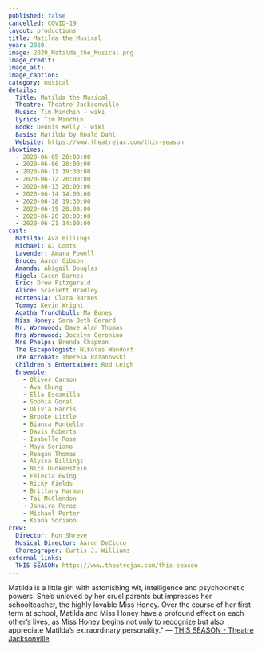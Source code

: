 ```yaml
---
published: false
cancelled: COVID-19
layout: productions
title: Matilda the Musical
year: 2020
image: 2020_Matilda_the_Musical.png
image_credit: 
image_alt:
image_caption:
category: musical
details:
  Title: Matilda the Musical
  Theatre: Theatre Jacksonville
  Music: Tim Minchin - wiki
  Lyrics: Tim Minchin
  Book: Dennis Kelly - wiki
  Basis: Matilda by Roald Dahl
  Website: https://www.theatrejax.com/this-season
showtimes: 
  - 2020-06-05 20:00:00
  - 2020-06-06 20:00:00
  - 2020-06-11 19:30:00
  - 2020-06-12 20:00:00
  - 2020-06-13 20:00:00
  - 2020-06-14 14:00:00
  - 2020-06-18 19:30:00
  - 2020-06-19 20:00:00
  - 2020-06-20 20:00:00
  - 2020-06-21 14:00:00
cast:
  Matilda: Ava Billings
  Michael: AJ Coots
  Lavender: Amara Powell
  Bruce: Aaron Gibson
  Amanda: Abigail Douglas
  Nigel: Cason Barnes
  Eric: Drew Fitzgerald
  Alice: Scarlett Bradley
  Hortensia: Clara Barnes
  Tommy: Kevin Wright
  Agatha Trunchbull: Ma Bones
  Miss Honey: Sara Beth Gerard
  Mr. Wormwood: Dave Alan Thomas
  Mrs Wormwood: Jocelyn Geronimo
  Mrs Phelps: Brenda Chapman
  The Escapologist: Nikolas Wendorf
  The Acrobat: Theresa Pazanowski
  Children’s Entertainer: Rod Leigh
  Ensemble: 
    - Oliver Carson
    - Ava Chung
    - Ella Escamilla
    - Sophia Goral
    - Olivia Harris
    - Brooke Little
    - Bianca Pontello
    - Davis Roberts
    - Isabelle Rose
    - Maya Soriano
    - Reagan Thomas
    - Alyssa Billings
    - Nick Dunkenstein
    - Felecia Ewing
    - Ricky Fields
    - Brittany Harmon
    - Tai McClendon
    - Janaira Perez
    - Michael Porter
    - Kiana Soriano
crew:
  Director: Ron Shreve
  Musical Director: Aaron DeCicco
  Choreograper: Curtis J. Williams
external_links:
  THIS SEASON: https://www.theatrejax.com/this-season
---
```

Matilda is a little girl with astonishing wit, intelligence and psychokinetic powers. She’s unloved by her cruel parents but impresses her schoolteacher, the highly lovable Miss Honey. Over the course of her first term at school, Matilda and Miss Honey have a profound effect on each other’s lives, as Miss Honey begins not only to recognize but also appreciate Matilda’s extraordinary personality." — [THIS SEASON - Theatre Jacksonville](https://www.theatrejax.com/this-season)
